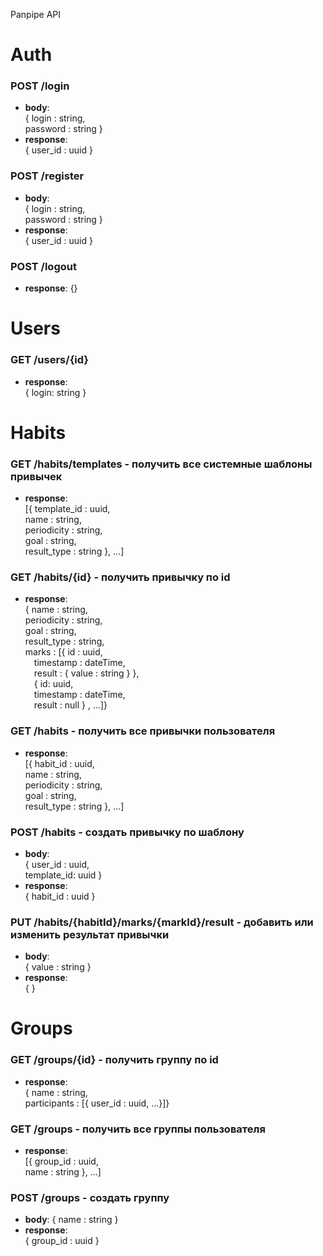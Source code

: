 Panpipe API

# Auth

### POST /login
- **body**:\
{ login : string,\
password : string  }
- **response**:\
{ user_id : uuid }

### POST /register
- **body**:\
{ login : string,\
password : string  }
- **response**:\
{ user_id : uuid }

### POST /logout
- **response**: {}

# Users
### GET /users/{id}
- **response**: \
{ login: string }

# Habits

### GET /habits/templates - получить все системные шаблоны привычек
- **response**:\
[{ template_id : uuid,\
name : string,\
periodicity : string,\
goal : string,\
result_type : string }, ...]

### GET /habits/{id} - получить привычку по id
- **response**:\
{ name : string,\
periodicity : string,\
goal : string,\
result_type : string,\
marks : [{ id : uuid,\
&emsp;timestamp : dateTime,\
&emsp;result : { value : string } }, \
&emsp;{ id: uuid,\
&emsp;timestamp : dateTime,\
&emsp;result : null
} , ...]}

### GET /habits - получить все привычки пользователя
- **response**:\
[{ habit_id : uuid,\
name : string,\
periodicity : string,\
goal : string,\
result_type : string }, ...]

### POST /habits - создать привычку по шаблону
- **body**:\
{ user_id : uuid,\
template_id: uuid }
- **response**:\
{ habit_id : uuid }

### PUT /habits/{habitId}/marks/{markId}/result - добавить или изменить результат привычки
- **body**:\
{ value : string }
- **response**:\
{ }  

# Groups

### GET /groups/{id} - получить группу по id
- **response**:\
{ name : string,\
participants : [{ user_id : uuid, ...}]}

### GET /groups - получить все группы пользователя
- **response**:\
[{ group_id : uuid,\
name : string }, ...]

### POST /groups - создать группу
- **body**: { name : string }
- **response**:\
{ group_id : uuid }
